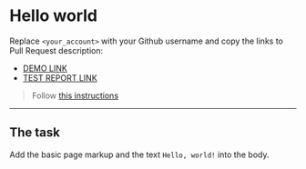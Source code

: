 # Hello world
Replace `<your_account>` with your Github username and copy the links to Pull Request description:
- [DEMO LINK](https://Sergei-Nikolaienko.github.io/layout_hello-world/)
- [TEST REPORT LINK](https://Sergei-Nikolaienko.github.io/layout_hello-world/report/html_report/) 

> Follow [this instructions](https://mate-academy.github.io/layout_task-guideline/#how-to-solve-the-layout-tasks-on-github)
___

## The task 
Add the basic page markup and the text `Hello, world!` into the body.
